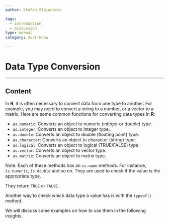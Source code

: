 ```yaml
---
author: Stefan-Stojanovic

tags:
  - introduction
  - discussion
type: normal
category: must-know

---
```


# Data Type Conversion

---

## Content

In **R**, it is often necessary to convert data from one type to another. For example, you may need to convert a string to a number, or a vector to a matrix. Here are some common functions for converting data types in **R**:

- `as.numeric`: Converts an object to numeric (integer or double) type.
- `as.integer`: Converts an object to integer type.
- `as.double`: Converts an object to double (floating point) type.
- `as.character`: Converts an object to character (string) type.
- `as.logical`: Converts an object to logical (TRUE/FALSE) type.
- `as.vector`: Converts an object to vector type.
- `as.matrix`: Converts an object to matrix type.

Note: Each of these methods has an `is.name` methods. For instance, `is.numeric`, `is.double` and so on. They are used to check if the value is the appropriate type.

They return `TRUE` or `FALSE`.

Another way to check which data type a value has is with the `typeof()` method.

We will discuss some examples on how to use them in the following insights.

